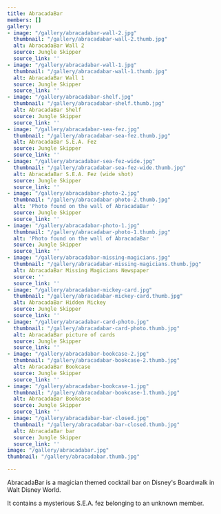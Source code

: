 ```yaml
---
title: AbracadaBar
members: []
gallery:
- image: "/gallery/abracadabar-wall-2.jpg"
  thumbnail: "/gallery/abracadabar-wall-2.thumb.jpg"
  alt: AbracadaBar Wall 2
  source: Jungle Skipper
  source_link: ''
- image: "/gallery/abracadabar-wall-1.jpg"
  thumbnail: "/gallery/abracadabar-wall-1.thumb.jpg"
  alt: AbracadaBar Wall 1
  source: Jungle Skipper
  source_link: ''
- image: "/gallery/abracadabar-shelf.jpg"
  thumbnail: "/gallery/abracadabar-shelf.thumb.jpg"
  alt: AbracadaBar Shelf
  source: Jungle Skipper
  source_link: ''
- image: "/gallery/abracadabar-sea-fez.jpg"
  thumbnail: "/gallery/abracadabar-sea-fez.thumb.jpg"
  alt: AbracadaBar S.E.A. Fez
  source: Jungle Skipper
  source_link: ''
- image: "/gallery/abracadabar-sea-fez-wide.jpg"
  thumbnail: "/gallery/abracadabar-sea-fez-wide.thumb.jpg"
  alt: AbracadaBar S.E.A. Fez (wide shot)
  source: Jungle Skipper
  source_link: ''
- image: "/gallery/abracadabar-photo-2.jpg"
  thumbnail: "/gallery/abracadabar-photo-2.thumb.jpg"
  alt: 'Photo found on the wall of AbracadaBar '
  source: Jungle Skipper
  source_link: ''
- image: "/gallery/abracadabar-photo-1.jpg"
  thumbnail: "/gallery/abracadabar-photo-1.thumb.jpg"
  alt: 'Photo found on the wall of AbracadaBar '
  source: Jungle Skipper
  source_link: ''
- image: "/gallery/abracadabar-missing-magicians.jpg"
  thumbnail: "/gallery/abracadabar-missing-magicians.thumb.jpg"
  alt: AbracadaBar Missing Magicians Newspaper
  source: ''
  source_link: ''
- image: "/gallery/abracadabar-mickey-card.jpg"
  thumbnail: "/gallery/abracadabar-mickey-card.thumb.jpg"
  alt: AbracadaBar Hidden Mickey
  source: Jungle Skipper
  source_link: ''
- image: "/gallery/abracadabar-card-photo.jpg"
  thumbnail: "/gallery/abracadabar-card-photo.thumb.jpg"
  alt: AbracadaBar picture of cards
  source: Jungle Skipper
  source_link: ''
- image: "/gallery/abracadabar-bookcase-2.jpg"
  thumbnail: "/gallery/abracadabar-bookcase-2.thumb.jpg"
  alt: AbracadaBar Bookcase
  source: Jungle Skipper
  source_link: ''
- image: "/gallery/abracadabar-bookcase-1.jpg"
  thumbnail: "/gallery/abracadabar-bookcase-1.thumb.jpg"
  alt: AbracadaBar Bookcase
  source: Jungle Skipper
  source_link: ''
- image: "/gallery/abracadabar-bar-closed.jpg"
  thumbnail: "/gallery/abracadabar-bar-closed.thumb.jpg"
  alt: AbracadaBar bar
  source: Jungle Skipper
  source_link: ''
image: "/gallery/abracadabar.jpg"
thumbnail: "/gallery/abracadabar.thumb.jpg"

---
```

AbracadaBar is a magician themed cocktail bar on Disney's Boardwalk in Walt Disney World.

It contains a mysterious S.E.A. fez belonging to an unknown member.